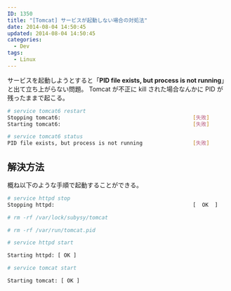 ```yaml
---
ID: 1350
title: "[Tomcat] サービスが起動しない場合の対処法"
date: 2014-08-04 14:50:45
updated: 2014-08-04 14:50:45
categories:
  - Dev
tags:
  - Linux
---
```


サービスを起動しようとすると「<strong>PID file exists, but process is not running</strong>」と出て立ち上がらない問題。
Tomcat が不正に kill された場合なんかに PID が残ったままで起こる。

```bash
# service tomcat6 restart
Stopping tomcat6:                                          [失敗]
Starting tomcat6:                                          [失敗]

# service tomcat6 status
PID file exists, but process is not running                [失敗]
```

<!--more-->

<h2>解決方法</h2>
概ね以下のような手順で起動することができる。

```bash
# service httpd stop
Stopping httpd:                                            [  OK  ]

# rm -rf /var/lock/subysy/tomcat

# rm -rf /var/run/tomcat.pid

# service httpd start

Starting httpd: [ OK ]

# service tomcat start

Starting tomcat: [ OK ]
```
